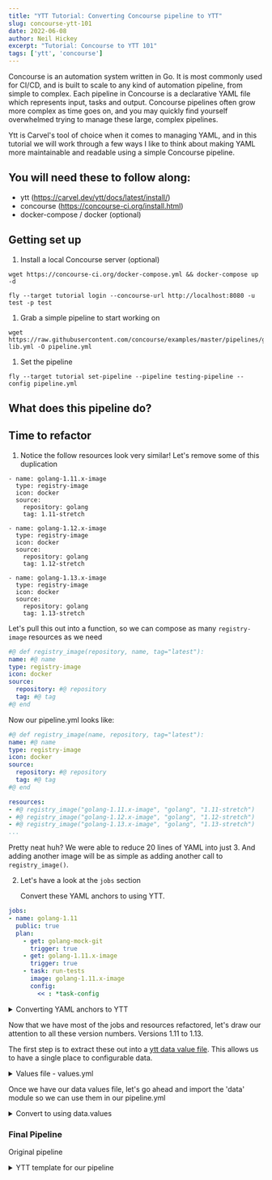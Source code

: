 ```yaml
---
title: "YTT Tutorial: Converting Concourse pipeline to YTT"
slug: concourse-ytt-101
date: 2022-06-08
author: Neil Hickey
excerpt: "Tutorial: Concourse to YTT 101"
tags: ['ytt', 'concourse']
---
```


Concourse is an automation system written in Go. It is most commonly used for CI/CD, and is built to scale to any kind of automation pipeline, from simple to complex. Each pipeline in Concourse is a declarative YAML file which represents input, tasks and output. Concourse pipelines often grow more complex as time goes on, and you may quickly find yourself overwhelmed trying to manage these large, complex pipelines. 

Ytt is Carvel's tool of choice when it comes to managing YAML, and in this tutorial we will work through a few ways I like to think about making YAML more maintainable and readable using a simple Concourse pipeline.

## You will need these to follow along:
- ytt (https://carvel.dev/ytt/docs/latest/install/)
- concourse (https://concourse-ci.org/install.html)
- docker-compose / docker (optional)

## Getting set up

1. Install a local Concourse server (optional)

```
wget https://concourse-ci.org/docker-compose.yml && docker-compose up -d

fly --target tutorial login --concourse-url http://localhost:8080 -u test -p test
```

1. Grab a simple pipeline to start working on

```
wget https://raw.githubusercontent.com/concourse/examples/master/pipelines/golang-lib.yml -O pipeline.yml
```

1. Set the pipeline

`fly --target tutorial set-pipeline --pipeline testing-pipeline --config pipeline.yml`

## What does this pipeline do?



## Time to refactor

1. Notice the follow resources look very similar! Let's remove some of this duplication

```
- name: golang-1.11.x-image
  type: registry-image
  icon: docker
  source:
    repository: golang
    tag: 1.11-stretch

- name: golang-1.12.x-image
  type: registry-image
  icon: docker
  source:
    repository: golang
    tag: 1.12-stretch

- name: golang-1.13.x-image
  type: registry-image
  icon: docker
  source:
    repository: golang
    tag: 1.13-stretch
```

Let's pull this out into a function, so we can compose as many `registry-image` resources as we need

```yaml
#@ def registry_image(repository, name, tag="latest"):
name: #@ name
type: registry-image
icon: docker
source:
  repository: #@ repository
  tag: #@ tag
#@ end
```

Now our pipeline.yml looks like:

```yaml
#@ def registry_image(name, repository, tag="latest"):
name: #@ name
type: registry-image
icon: docker
source:
  repository: #@ repository
  tag: #@ tag
#@ end

resources:
- #@ registry_image("golang-1.11.x-image", "golang", "1.11-stretch")
- #@ registry_image("golang-1.12.x-image", "golang", "1.12-stretch")
- #@ registry_image("golang-1.13.x-image", "golang", "1.13-stretch")
...
```

Pretty neat huh? We were able to reduce 20 lines of YAML into just 3. And adding another image will be as simple as adding another call to `registry_image()`. 

2. Let's have a look at the `jobs` section

   Convert these YAML anchors to using YTT.

```yaml
jobs:
- name: golang-1.11
  public: true
  plan:
    - get: golang-mock-git
      trigger: true
    - get: golang-1.11.x-image
      trigger: true
    - task: run-tests
      image: golang-1.11.x-image
      config:
        << : *task-config
```

<details>
<summary>Converting YAML anchors to YTT</summary>

```yaml
#@ def lint_and_test_golang_mock():
platform: linux
inputs:
  - name: golang-mock-git
    path: go/src/github.com/golang/mock
params:
  GO111MODULE: "on"
run:
  path: /bin/sh
  args:
    - -c
    - |
      GOPATH=$PWD/go

      cd go/src/github.com/golang/mock

      go vet ./...
      go build ./...
      go install github.com/golang/mock/mockgen
      GO111MODULE=off go get -u golang.org/x/lint/golint
      ./ci/check_go_fmt.sh
      ./ci/check_go_lint.sh
      ./ci/check_go_generate.sh
      ./ci/check_go_mod.sh
      go test -v ./...
#@ end

jobs:
- name: golang-1.11
  public: true
  plan:
    - get: golang-mock-git
      trigger: true
    - get: golang-1.11.x-image
      trigger: true
    - task: run-tests
      image: golang-1.11.x-image
      config: #@ lint_and_test_golang_mock()
- name: golang-1.12
  public: true
  plan:
    - get: golang-mock-git
      trigger: true
    - get: golang-1.12.x-image
      trigger: true
    - task: run-tests
      image: golang-1.12.x-image
      config: #@ lint_and_test_golang_mock()
- name: golang-1.13
  public: true
  plan:
    - get: golang-mock-git
      trigger: true
    - get: golang-1.13.x-image
      trigger: true
    - task: run-tests
      image: golang-1.13.x-image
      config: #@ lint_and_test_golang_mock()
```
</details>

   Now that we have most of the jobs and resources refactored, let's draw our attention to all these version numbers. Versions 1.11 to 1.13.

   The first step is to extract these out into a [ytt data value file](https://carvel.dev/ytt/docs/latest/ytt-data-values/#docs). This allows us to have a single place to configurable data.

<details>
<summary>Values file - values.yml</summary>

```yaml
#@data/values
---
versions: ["1.11", "1.12", "1.13"]
```
</details>

   Once we have our data values file, let's go ahead and import the 'data' module so we can use them in our pipeline.yml

<details>
<summary>Convert to using data.values</summary>

```yaml
#@ load("@ytt:data", "data")

---
resources:
#@ for/end version in data.values.versions:
- #@ registry_image("golang-" + version + ".x-image", "golang", version + "-stretch")

- name: golang-mock-git
  type: git
  icon: github
  source:
    uri: https://github.com/golang/mock.git

jobs:
#@ for/end version in data.values.versions:
- name: #@ "golang-" + version
  public: true
  plan:
    - get: golang-mock-git
      trigger: true
    - get: #@ "golang-" + version + ".x-image"
      trigger: true
    - task: run-tests
      image: #@ "golang-" + version + ".x-image"
      config: #@ lint_and_test_golang_mock()
```
</details>

### Final Pipeline 

Original pipeline 

<details>
<summary>YTT template for our pipeline</summary>

```yaml
#@ load("@ytt:data", "data")

#@ def registry_image(name, repository, tag="latest"):
name: #@ name
type: registry-image
icon: docker
source:
  repository: #@ repository
  tag: #@ tag
#@ end

#@ def lint_and_test_golang_mock():
platform: linux
inputs:
  - name: golang-mock-git
    path: go/src/github.com/golang/mock
params:
  GO111MODULE: "on"
run:
  path: /bin/sh
  args:
    - -c
    - |
      GOPATH=$PWD/go

      cd go/src/github.com/golang/mock

      go vet ./...
      go build ./...
      go install github.com/golang/mock/mockgen
      GO111MODULE=off go get -u golang.org/x/lint/golint
      ./ci/check_go_fmt.sh
      ./ci/check_go_lint.sh
      ./ci/check_go_generate.sh
      ./ci/check_go_mod.sh
      go test -v ./...
#@ end

---
resources:
#@ for/end version in data.values.versions:
- #@ registry_image("golang-" + version + ".x-image", "golang", version + "-stretch")

- name: golang-mock-git
  type: git
  icon: github
  source:
    uri: https://github.com/golang/mock.git

jobs:
#@ for/end version in data.values.versions:
- name: #@ "golang-" + version
  public: true
  plan:
    - get: golang-mock-git
      trigger: true
    - get: #@ "golang-" + version + ".x-image"
      trigger: true
    - task: run-tests
      image: #@ "golang-" + version + ".x-image"
      config: #@ lint_and_test_golang_mock()
```

